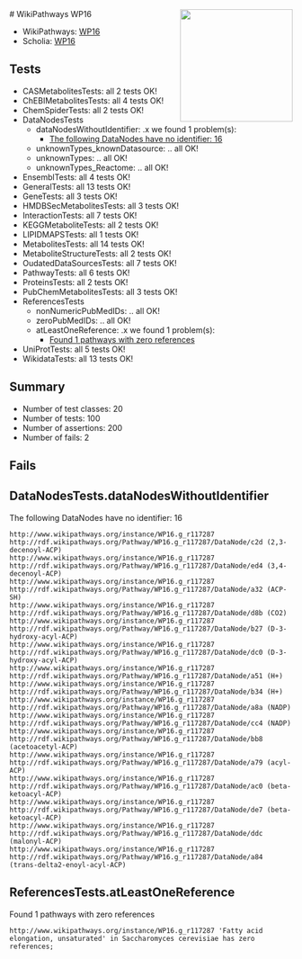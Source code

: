 <img style="float: right; width: 200px" src="https://upload.wikimedia.org/wikipedia/commons/thumb/8/83/Wplogo_with_text_500.png/640px-Wplogo_with_text_500.png" />
# WikiPathways WP16

* WikiPathways: [WP16](https://new.wikipathways.org/pathways/WP16)
* Scholia: [WP16](https://scholia.toolforge.org/wikipathways/WP16)
## Tests
* CASMetabolitesTests: all 2 tests OK!
* ChEBIMetabolitesTests: all 4 tests OK!
* ChemSpiderTests: all 2 tests OK!
* DataNodesTests
    * dataNodesWithoutIdentifier: .x we found 1 problem(s):
        * [The following DataNodes have no identifier: 16](#8792c496)
    * unknownTypes_knownDatasource: .. all OK!
    * unknownTypes: .. all OK!
    * unknownTypes_Reactome: .. all OK!
* EnsemblTests: all 4 tests OK!
* GeneralTests: all 13 tests OK!
* GeneTests: all 3 tests OK!
* HMDBSecMetabolitesTests: all 3 tests OK!
* InteractionTests: all 7 tests OK!
* KEGGMetaboliteTests: all 2 tests OK!
* LIPIDMAPSTests: all 1 tests OK!
* MetabolitesTests: all 14 tests OK!
* MetaboliteStructureTests: all 2 tests OK!
* OudatedDataSourcesTests: all 7 tests OK!
* PathwayTests: all 6 tests OK!
* ProteinsTests: all 2 tests OK!
* PubChemMetabolitesTests: all 3 tests OK!
* ReferencesTests
    * nonNumericPubMedIDs: .. all OK!
    * zeroPubMedIDs: .. all OK!
    * atLeastOneReference: .x we found 1 problem(s):
        * [Found 1 pathways with zero references](#35eb778e)
* UniProtTests: all 5 tests OK!
* WikidataTests: all 13 tests OK!


## Summary

* Number of test classes: 20
* Number of tests: 100
* Number of assertions: 200
* Number of fails: 2

## Fails

<a name="8792c496" />

## DataNodesTests.dataNodesWithoutIdentifier

The following DataNodes have no identifier: 16
```
http://www.wikipathways.org/instance/WP16.g_r117287 http://rdf.wikipathways.org/Pathway/WP16.g_r117287/DataNode/c2d (2,3-decenoyl-ACP)
http://www.wikipathways.org/instance/WP16.g_r117287 http://rdf.wikipathways.org/Pathway/WP16.g_r117287/DataNode/ed4 (3,4-decenoyl-ACP)
http://www.wikipathways.org/instance/WP16.g_r117287 http://rdf.wikipathways.org/Pathway/WP16.g_r117287/DataNode/a32 (ACP-SH)
http://www.wikipathways.org/instance/WP16.g_r117287 http://rdf.wikipathways.org/Pathway/WP16.g_r117287/DataNode/d8b (CO2)
http://www.wikipathways.org/instance/WP16.g_r117287 http://rdf.wikipathways.org/Pathway/WP16.g_r117287/DataNode/b27 (D-3-hydroxy-acyl-ACP)
http://www.wikipathways.org/instance/WP16.g_r117287 http://rdf.wikipathways.org/Pathway/WP16.g_r117287/DataNode/dc0 (D-3-hydroxy-acyl-ACP)
http://www.wikipathways.org/instance/WP16.g_r117287 http://rdf.wikipathways.org/Pathway/WP16.g_r117287/DataNode/a51 (H+)
http://www.wikipathways.org/instance/WP16.g_r117287 http://rdf.wikipathways.org/Pathway/WP16.g_r117287/DataNode/b34 (H+)
http://www.wikipathways.org/instance/WP16.g_r117287 http://rdf.wikipathways.org/Pathway/WP16.g_r117287/DataNode/a8a (NADP)
http://www.wikipathways.org/instance/WP16.g_r117287 http://rdf.wikipathways.org/Pathway/WP16.g_r117287/DataNode/cc4 (NADP)
http://www.wikipathways.org/instance/WP16.g_r117287 http://rdf.wikipathways.org/Pathway/WP16.g_r117287/DataNode/bb8 (acetoacetyl-ACP)
http://www.wikipathways.org/instance/WP16.g_r117287 http://rdf.wikipathways.org/Pathway/WP16.g_r117287/DataNode/a79 (acyl-ACP)
http://www.wikipathways.org/instance/WP16.g_r117287 http://rdf.wikipathways.org/Pathway/WP16.g_r117287/DataNode/ac0 (beta-ketoacyl-ACP)
http://www.wikipathways.org/instance/WP16.g_r117287 http://rdf.wikipathways.org/Pathway/WP16.g_r117287/DataNode/de7 (beta-ketoacyl-ACP)
http://www.wikipathways.org/instance/WP16.g_r117287 http://rdf.wikipathways.org/Pathway/WP16.g_r117287/DataNode/ddc (malonyl-ACP)
http://www.wikipathways.org/instance/WP16.g_r117287 http://rdf.wikipathways.org/Pathway/WP16.g_r117287/DataNode/a84 (trans-delta2-enoyl-acyl-ACP)
```

<a name="35eb778e" />

## ReferencesTests.atLeastOneReference

Found 1 pathways with zero references
```
http://www.wikipathways.org/instance/WP16.g_r117287 'Fatty acid elongation, unsaturated' in Saccharomyces cerevisiae has zero references; 
```

